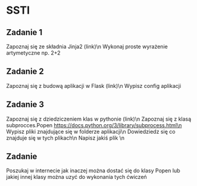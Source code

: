 # SSTI

## Zadanie 1
Zapoznaj się ze składnia Jinja2 (link)\n
Wykonaj proste wyrażenie artymetyczne np. 2+2

## Zadanie 2
Zapoznaj się z budową aplikacji w Flask (link)\n
Wypisz config aplikacji

## Zadanie 3
Zapoznaj się z dziedziczeniem klas w pythonie (link)\n
Zapoznaj się z klasą subprocces.Popen https://docs.python.org/3/library/subprocess.html\n
Wypisz pliki znajdujące się w folderze aplikacji\n
Dowiedziedz się co znajduje się w tych plikach\n
Napisz jakiś plik \n


## Zadanie 
Poszukaj w internecie jak inaczej można dostać się do klasy Popen lub jakiej innej klasy można uzyć do wykonania tych ćwiczeń
